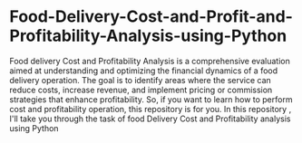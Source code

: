 # Food-Delivery-Cost-and-Profit-and-Profitability-Analysis-using-Python
Food delivery Cost and Profitability Analysis is a comprehensive evaluation aimed at understanding and optimizing the financial dynamics of a food delivery operation.  The goal is to identify areas where the service can reduce costs, increase revenue, and implement pricing or commission strategies that enhance profitability. So, if you want to learn how to perform cost and profitability operation, this repository is for you. 
In this repository , I'll take you through the task of food Delivery Cost and Profitability analysis using Python
